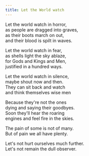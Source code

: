 ```yaml
---
title: Let the World watch
---
```


Let the world watch in horror,  
as people are dragged into graves,  
as their boots march on out,  
and their blood is spilt in waves.  
  
Let the world watch in fear,  
as shells light the sky ablaze,  
for Gods and Kings and Men,  
justified in a hundred ways.  
  
Let the world watch in silence,  
maybe shout now and then.  
They can sit back and watch  
and think themselves wise men  
  
Because they're not the ones  
dying and saying their goodbyes.  
Soon they'll hear the roaring  
engines and feel fire in the skies.  
  
The pain of some is not of many.  
But of pain we all have plenty.  
  
Let's not hurt ourselves much further.  
Let's not remain the dull observer.  


